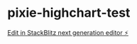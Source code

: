 # pixie-highchart-test

[Edit in StackBlitz next generation editor ⚡️](https://stackblitz.com/~/github.com/meichingko/pixie-highchart-test)